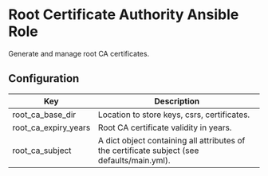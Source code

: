 # Root Certificate Authority Ansible Role
Generate and manage root CA certificates.

## Configuration
| Key | Description |
|-----|-------------|
| root_ca_base_dir            | Location to store keys, csrs, certificates. |
| root_ca_expiry_years        | Root CA certificate validity in years. |
| root_ca_subject | A dict object containing all attributes of the certificate subject (see defaults/main.yml). |
